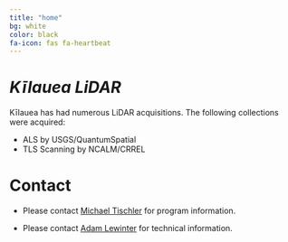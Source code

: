 ```yaml
---
title: "home"
bg: white
color: black
fa-icon: fas fa-heartbeat
---
```


# *Kīlauea LiDAR*

Kīlauea has had numerous LiDAR acquisitions. The following collections
were acquired:

* ALS by USGS/QuantumSpatial
* TLS Scanning by NCALM/CRREL

# Contact

* Please contact [Michael Tischler](mailto:mtischler@usgs.gov) for program information.

* Please contact [Adam Lewinter](mailto:Adam.L.Lewinter@usace.army.mil) for technical information.



